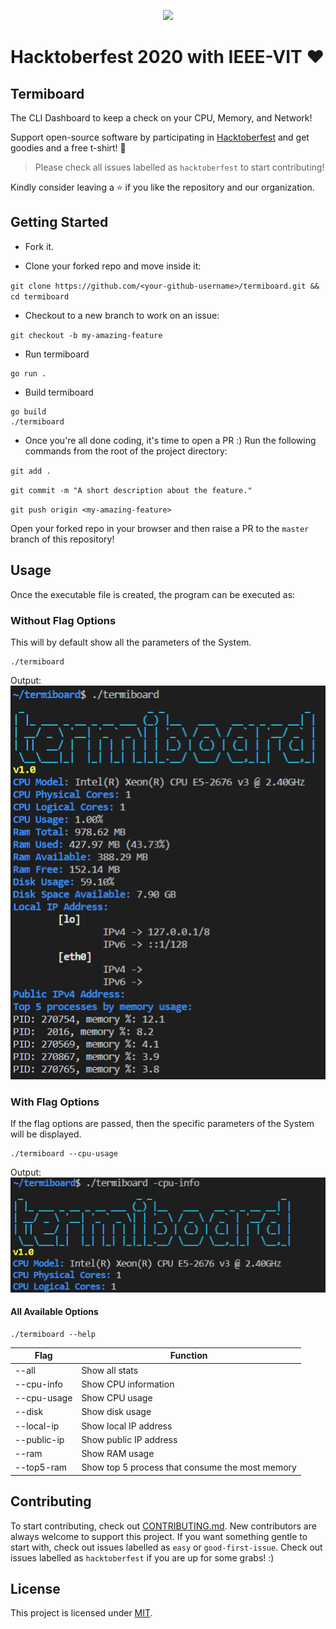 <p align="center"><img width="40%" src="https://hacktoberfest.digitalocean.com/assets/HF-full-logo-b05d5eb32b3f3ecc9b2240526104cf4da3187b8b61963dd9042fdc2536e4a76c.svg"/></p>

# Hacktoberfest 2020 with IEEE-VIT :heart:
## Termiboard
The CLI Dashboard to keep a check on your CPU, Memory, and Network!

Support open-source software by participating in [Hacktoberfest](https://hacktoberfest.digitalocean.com) and get goodies and a free t-shirt! :yellow_heart:

> Please check all issues labelled as `hacktoberfest` to start contributing!

Kindly consider leaving a :star: if you like the repository and our organization.

## Getting Started
* Fork it.

* Clone your forked repo and move inside it:

`git clone https://github.com/<your-github-username>/termiboard.git && cd termiboard`

* Checkout to a new branch to work on an issue:

`git checkout -b my-amazing-feature`

* Run termiboard
```console
go run .
```

* Build termiboard
```console
go build
./termiboard
```

* Once you're all done coding, it's time to open a PR :)
Run the following commands from the root of the project directory:

`git add .`

`git commit -m "A short description about the feature."`

`git push origin <my-amazing-feature>`

Open your forked repo in your browser and then raise a PR to the `master` branch of this repository!

## Usage
Once the executable file is created, the program can be executed as:

### Without Flag Options
This will by default show all the parameters of the System.
```console
./termiboard
```
Output:   
![Complete Output SS](assets/Termiboard.PNG)
### With Flag Options
If the flag options are passed, then the specific parameters of the System will be displayed.
```console
./termiboard --cpu-usage
```
Output:       
![CPU Info Output SS](assets/CpuInfo.PNG)
#### All Available Options
```console
./termiboard --help
```
| Flag        | Function                                        |
|-------------|-------------------------------------------------|
| --all       | Show all stats                                  |
| --cpu-info  | Show CPU information                            |
| --cpu-usage | Show CPU usage                                  |
| --disk      | Show disk usage                                 |
| --local-ip  | Show local IP address                           |
| --public-ip | Show public IP address                          |
| --ram       | Show RAM usage                                  |
| --top5-ram  | Show top 5 process that consume the most memory |

## Contributing
To start contributing, check out [CONTRIBUTING.md](https://github.com/IEEE-VIT/termiboard/blob/master/CONTRIBUTING.md). New contributors are always welcome to support this project. If you want something gentle to start with, check out issues labelled as `easy` or `good-first-issue`. Check out issues labelled as `hacktoberfest` if you are up for some grabs! :)

## License
This project is licensed under [MIT](https://github.com/IEEE-VIT/termiboard/blob/master/LICENSE).
